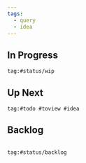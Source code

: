 ```yaml
---
tags:
  - query
  - idea
---
```

## In Progress
````query
tag:#status/wip

````
## Up Next 
````query
tag:#todo #toview #idea

````

## Backlog
````query

tag:#status/backlog

````

